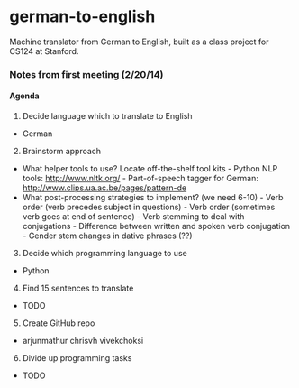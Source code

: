 german-to-english
=================

Machine translator from German to English, built as a class project for CS124 at Stanford. 


### Notes from first meeting (2/20/14)

#### Agenda
1. Decide language which to translate to English
  * German
2. Brainstorm approach
  * What helper tools to use? Locate off-the-shelf tool kits
        - Python NLP tools: http://www.nltk.org/
        - Part-of-speech tagger for German: http://www.clips.ua.ac.be/pages/pattern-de
  * What post-processing strategies to implement? (we need 6-10)
        - Verb order (verb precedes subject in questions)
        - Verb order (sometimes verb goes at end of sentence)
        - Verb stemming to deal with conjugations
        - Difference between written and spoken verb conjugation
        - Gender stem changes in dative phrases (??)   
3. Decide which programming language to use
  * Python
4. Find 15 sentences to translate
  * TODO
5. Create GitHub repo
  * arjunmathur chrisvh vivekchoksi
6. Divide up programming tasks
  * TODO
